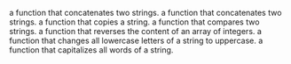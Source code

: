 a function that concatenates two strings.
a function that concatenates two strings.
a function that copies a string.
a function that compares two strings.
a function that reverses the content of an array of integers.
a function that changes all lowercase letters of a string to uppercase.
a function that capitalizes all words of a string.

